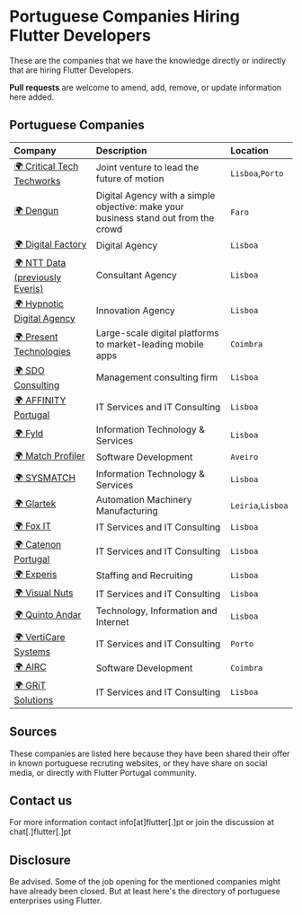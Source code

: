 # Portuguese Companies Hiring Flutter Developers

These are the companies that we have the knowledge directly or indirectly that are hiring Flutter Developers.

**Pull requests** are welcome to amend, add, remove, or update information here added.

## Portuguese Companies

| Company       | Description       | Location  |
| :------ | :---------- | :-------- |
| [:earth_africa: Critical Tech Techworks](https://www.criticaltechworks.com/) | Joint venture to lead the future of motion | `Lisboa`,`Porto` |
| [:earth_africa: Dengun](https://www.dengun.com/)| Digital Agency with a simple objective: make your business stand out from the crowd | `Faro` |
| [:earth_africa: Digital Factory](https://digitalfactory.pt/)| Digital Agency | `Lisboa` |
| [:earth_africa: NTT Data (previously Everis)](https://www.everis.com/) | Consultant Agency | `Lisboa` |
| [:earth_africa: Hypnotic Digital Agency](https://hypnotic.pt/) | Innovation Agency | `Lisboa` |
| [:earth_africa: Present Technologies](https://www.present-technologies.com)| Large-scale digital platforms to market-leading mobile apps | `Coimbra` |
| [:earth_africa: SDO Consulting](https://sdoconsulting.pt/) | Management consulting firm | `Lisboa` |
| [:earth_africa: AFFINITY Portugal](https://affinity.pt/) | IT Services and IT Consulting | `Lisboa` |
| [:earth_africa: Fyld](https://www.fyld.pt/) | Information Technology & Services | `Lisboa` |
| [:earth_africa: Match Profiler](https://www.m-profiler.com/) | Software Development | `Aveiro` |
| [:earth_africa: SYSMATCH](https://www.sysmatch.com/) | Information Technology & Services| `Lisboa` |
| [:earth_africa: Glartek](https://glartek.com/) | Automation Machinery Manufacturing | `Leiria`,`Lisboa` |
| [:earth_africa: Fox IT](https://foxit.pt/) | IT Services and IT Consulting | `Lisboa` |
| [:earth_africa: Catenon Portugal](https://www.catenon-pt.com/) | IT Services and IT Consulting | `Lisboa` |
| [:earth_africa: Experis](https://www.experis.com/) | Staffing and Recruiting | `Lisboa` |
| [:earth_africa: Visual Nuts](https://www.visualnuts.com/) | IT Services and IT Consulting | `Lisboa` |
| [:earth_africa: Quinto Andar](https://carreiras.quintoandar.com.br/) | Technology, Information and Internet | `Lisboa` |
| [:earth_africa: VertiCare Systems](https://verticaresystems.com/) | IT Services and IT Consulting | `Porto` |
| [:earth_africa: AIRC](https://www.airc.pt/) | Software Development | `Coimbra` |
| [:earth_africa: GRiT Solutions](https://gritsolutions.pt/) | IT Services and IT Consulting | `Lisboa` |


## Sources

These companies are listed here because they have been shared their offer in known portuguese recruting websites, or they have share on social media, or directly with Flutter Portugal community.

## Contact us

For more information contact info[at]flutter[.]pt or join the discussion at chat[.]flutter[.]pt

## Disclosure

Be advised. Some of the job opening for the mentioned companies might have already been closed. But at least here's the directory of portuguese enterprises using Flutter.

